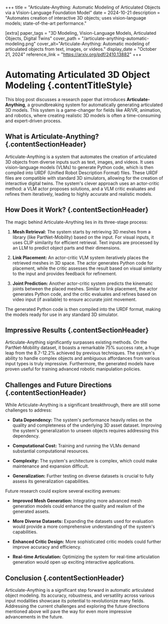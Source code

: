 +++
title = "Articulate-Anything: Automatic Modeling of Articulated Objects via a Vision-Language Foundation Model"
date = 2024-10-21
description = "Automates creation of interactive 3D objects; uses vision-language models; state-of-the-art performance."

[extra]
paper_tags = "3D Modeling, Vision-Language Models, Articulated Objects, Digital Twins"
cover_path = "/articulate-anything-automatic-modeling.png"
cover_alt="Articulate-Anything: Automatic modeling of articulated objects from text, images, or videos."
display_date = "October 21, 2024"
reference_link = "https://arxiv.org/pdf/2410.13882"
+++

# Automating Articulated 3D Object Modeling {.contentTitleStyle}

This blog post discusses a research paper that introduces **Articulate-Anything**, a groundbreaking system for automatically generating articulated 3D models. This system is a game-changer for fields like AR/VR, animation, and robotics, where creating realistic 3D models is often a time-consuming and expert-driven process.

## What is Articulate-Anything? {.contentSectionHeader}

Articulate-Anything is a system that automates the creation of articulated 3D objects from diverse inputs such as text, images, and videos.  It uses vision-language models (VLMs) to generate Python code, which is then compiled into URDF (Unified Robot Description Format) files. These URDF files are compatible with standard 3D simulators, allowing for the creation of interactive digital twins.  The system's clever approach uses an actor-critic method: a VLM actor proposes solutions, and a VLM critic evaluates and refines them iteratively, leading to highly accurate and realistic models.

## How Does it Work? {.contentSectionHeader}

The magic behind Articulate-Anything lies in its three-stage process:

1.  **Mesh Retrieval:** The system starts by retrieving 3D meshes from a library (like PartNet-Mobility) based on the input.  For visual inputs, it uses CLIP similarity for efficient retrieval.  Text inputs are processed by an LLM to predict object parts and their dimensions.

2.  **Link Placement:**  An actor-critic VLM system iteratively places the retrieved meshes in 3D space.  The actor generates Python code for placement, while the critic assesses the result based on visual similarity to the input and provides feedback for refinement.

3.  **Joint Prediction:** Another actor-critic system predicts the kinematic joints between the placed meshes. Similar to link placement, the actor generates Python code, and the critic evaluates and refines based on video input (if available) to ensure accurate joint movement.

The generated Python code is then compiled into the URDF format, making the models ready for use in any standard 3D simulator.

## Impressive Results {.contentSectionHeader}

Articulate-Anything significantly surpasses existing methods.  On the PartNet-Mobility dataset, it boasts a remarkable 75% success rate, a huge leap from the 8.7-12.2% achieved by previous techniques.  The system's ability to handle complex objects and ambiguous affordances from various input types is truly impressive.  Furthermore, the generated models have proven useful for training advanced robotic manipulation policies.

## Challenges and Future Directions {.contentSectionHeader}

While Articulate-Anything is a significant breakthrough, there are still some challenges to address:

*   **Data Dependency:** The system's performance heavily relies on the quality and completeness of the underlying 3D asset dataset.  Improving the system's generalization to unseen objects requires addressing this dependency.

*   **Computational Cost:**  Training and running the VLMs demand substantial computational resources.

*   **Complexity:** The system's architecture is complex, which could make maintenance and expansion difficult.

*   **Generalization:**  Further testing on diverse datasets is crucial to fully assess its generalization capabilities.

Future research could explore several exciting avenues:

*   **Improved Mesh Generation:** Integrating more advanced mesh generation models could enhance the quality and realism of the generated assets.

*   **More Diverse Datasets:**  Expanding the datasets used for evaluation would provide a more comprehensive understanding of the system's capabilities.

*   **Enhanced Critic Design:**  More sophisticated critic models could further improve accuracy and efficiency.

*   **Real-time Articulation:**  Optimizing the system for real-time articulation generation would open up exciting interactive applications.

## Conclusion {.contentSectionHeader}

Articulate-Anything is a significant step forward in automatic articulated object modeling. Its accuracy, robustness, and versatility across various input modalities showcase its potential to revolutionize many fields.  Addressing the current challenges and exploring the future directions mentioned above will pave the way for even more impressive advancements in the future.


